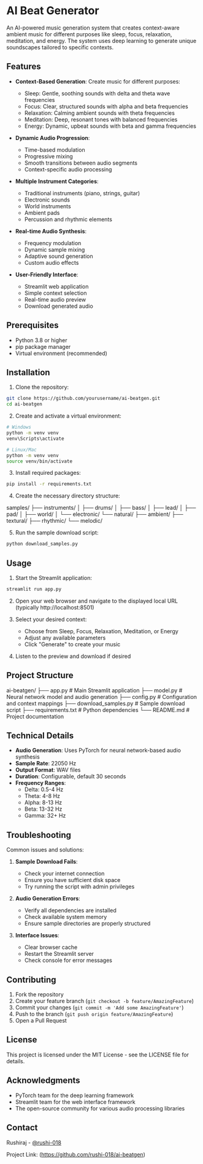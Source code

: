 # AI Beat Generator

An AI-powered music generation system that creates context-aware ambient music for different purposes like sleep, focus, relaxation, meditation, and energy. The system uses deep learning to generate unique soundscapes tailored to specific contexts.

## Features

- **Context-Based Generation**: Create music for different purposes:
  - Sleep: Gentle, soothing sounds with delta and theta wave frequencies
  - Focus: Clear, structured sounds with alpha and beta frequencies
  - Relaxation: Calming ambient sounds with theta frequencies
  - Meditation: Deep, resonant tones with balanced frequencies
  - Energy: Dynamic, upbeat sounds with beta and gamma frequencies

- **Dynamic Audio Progression**:
  - Time-based modulation
  - Progressive mixing
  - Smooth transitions between audio segments
  - Context-specific audio processing

- **Multiple Instrument Categories**:
  - Traditional instruments (piano, strings, guitar)
  - Electronic sounds
  - World instruments
  - Ambient pads
  - Percussion and rhythmic elements

- **Real-time Audio Synthesis**:
  - Frequency modulation
  - Dynamic sample mixing
  - Adaptive sound generation
  - Custom audio effects

- **User-Friendly Interface**:
  - Streamlit web application
  - Simple context selection
  - Real-time audio preview
  - Download generated audio

## Prerequisites

- Python 3.8 or higher
- pip package manager
- Virtual environment (recommended)

## Installation

1. Clone the repository:
```bash
git clone https://github.com/yourusername/ai-beatgen.git
cd ai-beatgen
```

2. Create and activate a virtual environment:
```bash
# Windows
python -m venv venv
venv\Scripts\activate

# Linux/Mac
python -m venv venv
source venv/bin/activate
```

3. Install required packages:
```bash
pip install -r requirements.txt
```

4. Create the necessary directory structure:

samples/
├── instruments/
│ ├── drums/
│ ├── bass/
│ ├── lead/
│ ├── pad/
│ ├── world/
│ └── electronic/
└── natural/
├── ambient/
├── textural/
├── rhythmic/
└── melodic/


5. Run the sample download script:
```bash
python download_samples.py
```

## Usage

1. Start the Streamlit application:
```bash
streamlit run app.py
```

2. Open your web browser and navigate to the displayed local URL (typically http://localhost:8501)

3. Select your desired context:
   - Choose from Sleep, Focus, Relaxation, Meditation, or Energy
   - Adjust any available parameters
   - Click "Generate" to create your music

4. Listen to the preview and download if desired

## Project Structure
ai-beatgen/
├── app.py # Main Streamlit application
├── model.py # Neural network model and audio generation
├── config.py # Configuration and context mappings
├── download_samples.py # Sample download script
├── requirements.txt # Python dependencies
└── README.md # Project documentation


## Technical Details

- **Audio Generation**: Uses PyTorch for neural network-based audio synthesis
- **Sample Rate**: 22050 Hz
- **Output Format**: WAV files
- **Duration**: Configurable, default 30 seconds
- **Frequency Ranges**:
  - Delta: 0.5-4 Hz
  - Theta: 4-8 Hz
  - Alpha: 8-13 Hz
  - Beta: 13-32 Hz
  - Gamma: 32+ Hz

## Troubleshooting

Common issues and solutions:

1. **Sample Download Fails**:
   - Check your internet connection
   - Ensure you have sufficient disk space
   - Try running the script with admin privileges

2. **Audio Generation Errors**:
   - Verify all dependencies are installed
   - Check available system memory
   - Ensure sample directories are properly structured

3. **Interface Issues**:
   - Clear browser cache
   - Restart the Streamlit server
   - Check console for error messages

## Contributing

1. Fork the repository
2. Create your feature branch (`git checkout -b feature/AmazingFeature`)
3. Commit your changes (`git commit -m 'Add some AmazingFeature'`)
4. Push to the branch (`git push origin feature/AmazingFeature`)
5. Open a Pull Request

## License

This project is licensed under the MIT License - see the LICENSE file for details.

## Acknowledgments

- PyTorch team for the deep learning framework
- Streamlit team for the web interface framework
- The open-source community for various audio processing libraries

## Contact

Rushiraj - [@rushi-018]((https://github.com/rushi-018))

Project Link: (https://github.com/rushi-018/ai-beatgen)
